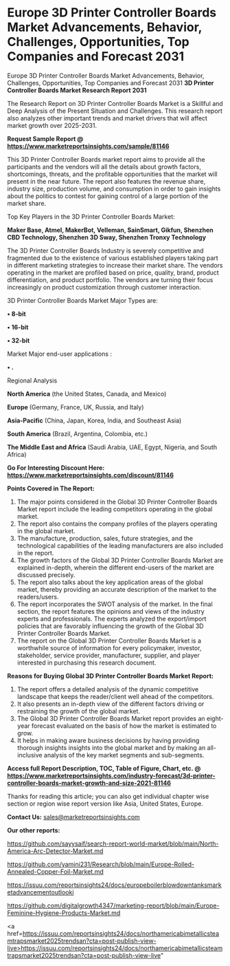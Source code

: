 # Europe 3D Printer Controller Boards Market Advancements, Behavior, Challenges, Opportunities, Top Companies and Forecast 2031
 Europe 3D Printer Controller Boards Market Advancements, Behavior, Challenges, Opportunities, Top Companies and Forecast 2031
<strong>3D Printer Controller Boards Market Research Report 2031</strong>

The Research Report on 3D Printer Controller Boards Market is a Skillful and Deep Analysis of the Present Situation and Challenges. This research report also analyzes other important trends and market drivers that will affect market growth over 2025-2031.

<strong>Request Sample Report @ <a href=https://www.marketreportsinsights.com/sample/81146>https://www.marketreportsinsights.com/sample/81146</a></strong>

This 3D Printer Controller Boards market report aims to provide all the participants and the vendors will all the details about growth factors, shortcomings, threats, and the profitable opportunities that the market will present in the near future. The report also features the revenue share, industry size, production volume, and consumption in order to gain insights about the politics to contest for gaining control of a large portion of the market share.

Top Key Players in the 3D Printer Controller Boards Market:

<strong>Maker Base, Atmel, MakerBot, Velleman, SainSmart, Gikfun, Shenzhen CBD Technology, Shenzhen 3D Sway, Shenzhen Tronxy Technology</strong>

The 3D Printer Controller Boards Industry is severely competitive and fragmented due to the existence of various established players taking part in different marketing strategies to increase their market share. The vendors operating in the market are profiled based on price, quality, brand, product differentiation, and product portfolio. The vendors are turning their focus increasingly on product customization through customer interaction.

3D Printer Controller Boards Market Major Types are:

<strong>• 8-bit

• 16-bit

• 32-bit</strong>

Market Major end-user applications :

<strong>• .</strong>

Regional Analysis

</u><strong><b>North America</b></strong> (the United States, Canada, and Mexico)

<strong><b>Europe </b></strong>(Germany, France, UK, Russia, and Italy)

<strong><b>Asia-Pacific</b></strong> (China, Japan, Korea, India, and Southeast Asia)

<strong><b>South America</b></strong> (Brazil, Argentina, Colombia, etc.)

<strong><b>The Middle East and Africa</b></strong> (Saudi Arabia, UAE, Egypt, Nigeria, and South Africa)

<strong>Go For Interesting Discount Here: <a href=https://www.marketreportsinsights.com/discount/81146>https://www.marketreportsinsights.com/discount/81146</a></strong>

<strong>Points Covered in The Report:</strong>
<ol>
  <li>The major points considered in the Global 3D Printer Controller Boards Market report include the leading competitors operating in the global market.</li>
  <li>The report also contains the company profiles of the players operating in the global market.</li>
  <li>The manufacture, production, sales, future strategies, and the technological capabilities of the leading manufacturers are also included in the report.</li>
  <li>The growth factors of the Global 3D Printer Controller Boards Market are explained in-depth, wherein the different end-users of the market are discussed precisely.</li>
  <li>The report also talks about the key application areas of the global market, thereby providing an accurate description of the market to the readers/users.</li>
  <li>The report incorporates the SWOT analysis of the market. In the final section, the report features the opinions and views of the industry experts and professionals. The experts analyzed the export/import policies that are favorably influencing the growth of the Global 3D Printer Controller Boards Market.</li>
  <li>The report on the Global 3D Printer Controller Boards Market is a worthwhile source of information for every policymaker, investor, stakeholder, service provider, manufacturer, supplier, and player interested in purchasing this research document.</li>
</ol>
<strong>Reasons for Buying Global 3D Printer Controller Boards Market Report:</strong>

<ol>
  <li>The report offers a detailed analysis of the dynamic competitive landscape that keeps the reader/client well ahead of the competitors.</li>
  <li>It also presents an in-depth view of the different factors driving or restraining the growth of the global market.</li>
  <li>The Global 3D Printer Controller Boards Market report provides an eight-year forecast evaluated on the basis of how the market is estimated to grow.</li>
  <li>It helps in making aware business decisions by having providing thorough insights insights into the global market and by making an all-inclusive analysis of the key market segments and sub-segments.</li>
</ol>
<strong>Access full Report Description, TOC, Table of Figure, Chart, etc. @ <a href=https://www.marketreportsinsights.com/industry-forecast/3d-printer-controller-boards-market-growth-and-size-2021-81146>https://www.marketreportsinsights.com/industry-forecast/3d-printer-controller-boards-market-growth-and-size-2021-81146</a></strong>


Thanks for reading this article; you can also get individual chapter wise section or region wise report version like Asia, United States, Europe.

<strong>Contact Us:</strong>
sales@marketreportsinsights.com

<strong>Our other reports:</strong>

<a href=https://github.com/sayysaif/search-report-world-market/blob/main/North-America-Arc-Detector-Market.md>https://github.com/sayysaif/search-report-world-market/blob/main/North-America-Arc-Detector-Market.md</a>

<a href=https://github.com/yamini231/Research/blob/main/Europe-Rolled-Annealed-Copper-Foil-Market.md>https://github.com/yamini231/Research/blob/main/Europe-Rolled-Annealed-Copper-Foil-Market.md</a>

<a href=https://issuu.com/reportsinsights24/docs/europeboilerblowdowntanksmarketadvancementoutlooki>https://issuu.com/reportsinsights24/docs/europeboilerblowdowntanksmarketadvancementoutlooki</a>

<a href=https://github.com/digitalgrowth4347/marketing-report/blob/main/Europe-Feminine-Hygiene-Products-Market.md>https://github.com/digitalgrowth4347/marketing-report/blob/main/Europe-Feminine-Hygiene-Products-Market.md</a>

<a href=https://issuu.com/reportsinsights24/docs/northamericabimetallicsteamtrapsmarket2025trendsan?cta=post-publish-view-live>https://issuu.com/reportsinsights24/docs/northamericabimetallicsteamtrapsmarket2025trendsan?cta=post-publish-view-live</a>"
